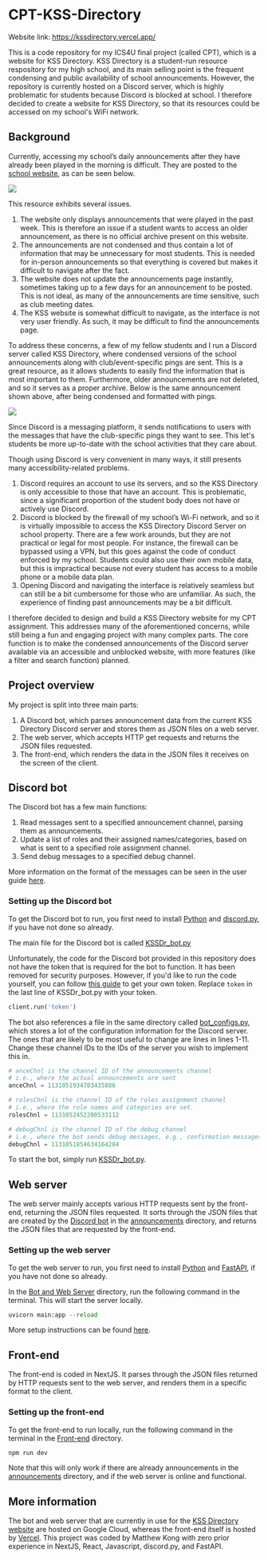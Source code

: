 # CPT-KSS-Directory

Website link: https://kssdirectory.vercel.app/

This is a code repository for my ICS4U final project (called CPT), which is a website for KSS Directory. KSS Directory is a student-run resource respository for my high school, and its main selling point is the frequent condensing and public availability of school announcements. However, the repository is currently hosted on a Discord server, which is highly problematic for students because Discord is blocked at school. I therefore decided to create a website for KSS Directory, so that its resources could be accessed on my school's WiFi network.

## Background
Currently, accessing my school’s daily announcements after they have already been played in the morning is difficult. They are posted to the [school website](https://kss.limestone.on.ca/news/daily_announcement___schedule), as can be seen below.

<img src="https://media.discordapp.net/attachments/793318391409541143/1132919330737225758/image.png">

This resource exhibits several issues.
1.	The website only displays announcements that were played in the past week. This is therefore an issue if a student wants to access an older announcement, as there is no official archive present on this website.
2.	The announcements are not condensed and thus contain a lot of information that may be unnecessary for most students. This is needed for in-person announcements so that everything is covered but makes it difficult to navigate after the fact.
3.	The website does not update the announcements page instantly, sometimes taking up to a few days for an announcement to be posted. This is not ideal, as many of the announcements are time sensitive, such as club meeting dates.
4.	The KSS website is somewhat difficult to navigate, as the interface is not very user friendly. As such, it may be difficult to find the announcements page.

To address these concerns, a few of my fellow students and I run a Discord server called KSS Directory, where condensed versions of the school announcements along with club/event-specific pings are sent. This is a great resource, as it allows students to easily find the information that is most important to them. Furthermore, older announcements are not deleted, and so it serves as a proper archive. Below is the same announcement shown above, after being condensed and formatted with pings.

<img src="https://media.discordapp.net/attachments/793318391409541143/1132918952822067281/image.png">

Since Discord is a messaging platform, it sends notifications to users with the messages that have the club-specific pings they want to see. This let's students be more up-to-date with the school activities that they care about.

Though using Discord is very convenient in many ways, it still presents many accessibility-related problems.
1.	Discord requires an account to use its servers, and so the KSS Directory is only accessible to those that have an account. This is problematic, since a significant proportion of the student body does not have or actively use Discord.
2.	Discord is blocked by the firewall of my school’s Wi-Fi network, and so it is virtually impossible to access the KSS Directory Discord Server on school property. There are a few work arounds, but they are not practical or legal for most people. For instance, the firewall can be bypassed using a VPN, but this goes against the code of conduct enforced by my school. Students could also use their own mobile data, but this is impractical because not every student has access to a mobile phone or a mobile data plan.
3.	Opening Discord and navigating the interface is relatively seamless but can still be a bit cumbersome for those who are unfamiliar. As such, the experience of finding past announcements may be a bit difficult.

I therefore decided to design and build a KSS Directory website for my CPT assignment. This addresses many of the aforementioned concerns, while still being a fun and engaging project with many complex parts. The core function is to make the condensed announcements of the Discord server available via an accessible and unblocked website, with more features (like a filter and search function) planned. 


## Project overview

My project is split into three main parts:
1. A Discord bot, which parses announcement data from the current KSS Directory Discord server and stores them as JSON files on a web server.
2. The web server, which accepts HTTP get requests and returns the JSON files requested.
3. The front-end, which renders the data in the JSON files it receives on the screen of the client.

## Discord bot

The Discord bot has a few main functions:
1. Read messages sent to a specified announcement channel, parsing them as announcements.
2. Update a list of roles and their assigned names/categories, based on what is sent to a specified role assignment channel.
3. Send debug messages to a specified debug channel.

More information on the format of the messages can be seen in the user guide [here](https://docs.google.com/document/d/14OjtjYtXnETj6deIOvWdZafpBh44FwMC01dnu9CI8js/edit?usp=sharing).


### Setting up the Discord bot

To get the Discord bot to run, you first need to install [Python](https://www.python.org/downloads/) and [discord.py](https://discordpy.readthedocs.io/en/stable/intro.html#installing), if you have not done so already.

The main file for the Discord bot is called [KSSDr_bot.py](/Bot%20and%20Web%20Server/KSSDr_bot.py)

Unfortunately, the code for the Discord bot provided in this repository does not have the token that is required for the bot to function. It has been removed for security purposes. However, if you'd like to run the code yourself, you can follow [this guide](https://discordpy.readthedocs.io/en/stable/discord.html) to get your own token. Replace ```token``` in the last line of KSSDr_bot.py with your token.

```python
client.run('token')
```

The bot also references a file in the same directory called [bot_configs.py](/Bot%20and%20Web%20Server/bot_configs.py), which stores a lot of the configuration information for the Discord server. The ones that are likely to be most useful to change are lines in lines 1-11. Change these channel IDs to the IDs of the server you wish to implement this in.
```python
# anceChnl is the channel ID of the announcements channel
# i.e., where the actual announcements are sent
anceChnl = 1131051934703435886

# rolesChnl is the channel ID of the roles assignment channel
# i.e., where the role names and categories are set.
rolesChnl = 1131052452280533112

# debugChnl is the channel ID of the debug channel
# i.e., where the bot sends debug messages, e.g., confirmation messages
debugChnl = 1131051854634164284
```

To start the bot, simply run [KSSDr_bot.py](/Bot%20and%20Web%20Server/KSSDr_bot.py).


## Web server

The web server mainly accepts various HTTP requests sent by the front-end, returning the JSON files requested. It sorts through the JSON files that are created by the [Discord bot](/Bot%20and%20Web%20Server/KSSDr_bot.py) in the [announcements](/Bot%20and%20Web%20Server/announcements) directory, and returns the JSON files that are requested by the front-end.

### Setting up the web server

To get the web server to run, you first need to install [Python](https://www.python.org/downloads/) and [FastAPI](https://fastapi.tiangolo.com/tutorial/#install-fastapi), if you have not done so already.

In the [Bot and Web Server](/Bot%20and%20Web%20Server) directory, run the following command in the terminal. This will start the server locally.
```python
uvicorn main:app --reload
```
More setup instructions can be found [here](https://fastapi.tiangolo.com/tutorial/#run-the-code).


## Front-end

The front-end is coded in NextJS. It parses through the JSON files returned by HTTP requests sent to the web server, and renders them in a specific format to the client.

### Setting up the front-end

To get the front-end to run locally, run the following command in the terminal in the [Front-end](Front-end) directory.

```javascript
npm run dev
```
Note that this will only work if there are already announcements in the [announcements](/Bot%20and%20Web%20Server/announcements) directory, and if the web server is online and functional.

## More information

The bot and web server that are currently in use for the [KSS Directory website](https://kssdirectory.vercel.app/) are hosted on Google Cloud, whereas the front-end itself is hosted by [Vercel](https://vercel.com).
This project was coded by Matthew Kong with zero prior experience in NextJS, React, Javascript, discord.py, and FastAPI.
